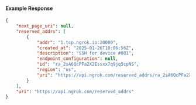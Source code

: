 <!-- Code generated for API Clients. DO NOT EDIT. -->

#### Example Response

```json
{
	"next_page_uri": null,
	"reserved_addrs": [
		{
			"addr": "1.tcp.ngrok.io:20000",
			"created_at": "2025-01-26T10:06:56Z",
			"description": "SSH for device #001",
			"endpoint_configuration": null,
			"id": "ra_2sA6QcPFa2X2Essxx7q9jq5cpNS",
			"region": "us",
			"uri": "https://api.ngrok.com/reserved_addrs/ra_2sA6QcPFa2X2Essxx7q9jq5cpNS"
		}
	],
	"uri": "https://api.ngrok.com/reserved_addrs"
}
```
